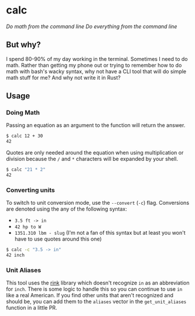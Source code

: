 # calc

_Do math from the command line_
_Do everything from the command line_

## But why?
I spend 80-90% of my day working in the terminal. Sometimes I need to do math. Rather than getting my phone out or trying to remember how to do math with bash's wacky syntax, why not have a CLI tool that will do simple math stuff for me? And why not write it in Rust?

## Usage
### Doing Math
Passing an equation as an argument to the function will return the answer.

```bash
$ calc 12 + 30
42
```

Quotes are only needed around the equation when using multiplication or division because the `/` and `*` characters will be expanded by your shell.

```bash
$ calc "21 * 2"
42
```

### Converting units
To switch to unit conversion mode, use the `--convert` (`-c`) flag. Conversions are denoted using the any of the following syntax:

- `3.5 ft -> in`
- `42 hp to W`
- `1351.310 lbm - slug` (I'm not a fan of this syntax but at least you won't have to use quotes around this one)


```bash
$ calc -c "3.5 -> in"
42 inch
```

### Unit Aliases
This tool uses the [rink]() library which doesn't recognize `in` as an abbreviation for `inch`. There is some logic to handle this so you can continue to use `in` like a real American. If you find other units that aren't recognized and should be, you can add them to the `aliases` vector in the `get_unit_aliases` function in a little PR.
